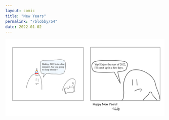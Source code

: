 ```yaml
---
layout: comic
title: "New Years"
permalink: "/blobby/54"
date: 2022-01-02
---
```

<img src="/comicsimages/01-02-22-New-Years.svg"/>